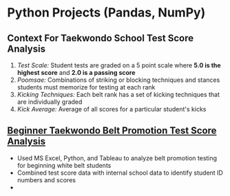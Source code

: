 # Python Projects (Pandas, NumPy)

## **Context For Taekwondo School Test Score Analysis**
1. *Test Scale:* Student tests are graded on a 5 point scale where **5.0 is the highest score** and **2.0 is a passing score**
2. *Poomsae:* Combinations of striking or blocking techniques and stances students must memorize for testing at each rank
3. *Kicking Techniques:* Each belt rank has a set of kicking techniques that are individually graded
4. *Kick Average:* Average of all scores for a particular student's kicks

## [Beginner Taekwondo Belt Promotion Test Score Analysis](https://github.com/kykashi/Python-Projects/blob/main/White_Belt_3.25_Data_Exploration.md)
- Used MS Excel, Python, and Tableau to analyze belt promotion testing for beginning white belt students
- Combined test score data with internal school data to identify student ID numbers and scores
- 
